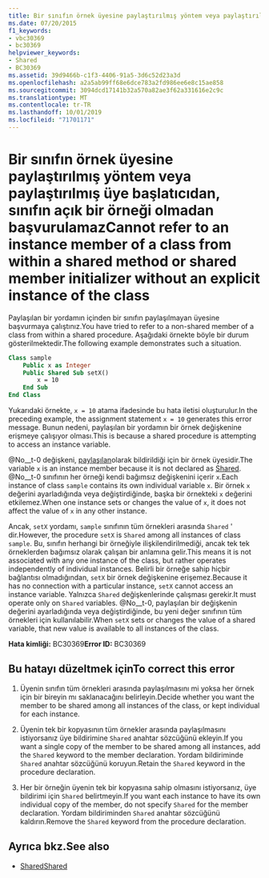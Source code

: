 ```yaml
---
title: Bir sınıfın örnek üyesine paylaştırılmış yöntem veya paylaştırılmış üye başlatıcıdan, sınıfın açık bir örneği olmadan başvurulamaz
ms.date: 07/20/2015
f1_keywords:
- vbc30369
- bc30369
helpviewer_keywords:
- Shared
- BC30369
ms.assetid: 39d9466b-c1f3-4406-91a5-3d6c52d23a3d
ms.openlocfilehash: a2a5ab99ff68e6dce783a2fd986ee6e8c15ae858
ms.sourcegitcommit: 3094dcd17141b32a570a82ae3f62a331616e2c9c
ms.translationtype: MT
ms.contentlocale: tr-TR
ms.lasthandoff: 10/01/2019
ms.locfileid: "71701171"
---
```

# <a name="cannot-refer-to-an-instance-member-of-a-class-from-within-a-shared-method-or-shared-member-initializer-without-an-explicit-instance-of-the-class"></a><span data-ttu-id="05bae-102">Bir sınıfın örnek üyesine paylaştırılmış yöntem veya paylaştırılmış üye başlatıcıdan, sınıfın açık bir örneği olmadan başvurulamaz</span><span class="sxs-lookup"><span data-stu-id="05bae-102">Cannot refer to an instance member of a class from within a shared method or shared member initializer without an explicit instance of the class</span></span>
<span data-ttu-id="05bae-103">Paylaşılan bir yordamın içinden bir sınıfın paylaşılmayan üyesine başvurmaya çalıştınız.</span><span class="sxs-lookup"><span data-stu-id="05bae-103">You have tried to refer to a non-shared member of a class from within a shared procedure.</span></span> <span data-ttu-id="05bae-104">Aşağıdaki örnekte böyle bir durum gösterilmektedir.</span><span class="sxs-lookup"><span data-stu-id="05bae-104">The following example demonstrates such a situation.</span></span>  
  
```vb  
Class sample  
    Public x as Integer  
    Public Shared Sub setX()  
        x = 10  
    End Sub  
End Class  
```  
  
 <span data-ttu-id="05bae-105">Yukarıdaki örnekte, `x = 10` atama ifadesinde bu hata iletisi oluşturulur.</span><span class="sxs-lookup"><span data-stu-id="05bae-105">In the preceding example, the assignment statement `x = 10` generates this error message.</span></span> <span data-ttu-id="05bae-106">Bunun nedeni, paylaşılan bir yordamın bir örnek değişkenine erişmeye çalışıyor olması.</span><span class="sxs-lookup"><span data-stu-id="05bae-106">This is because a shared procedure is attempting to access an instance variable.</span></span>  
  
 <span data-ttu-id="05bae-107">@No__t-0 değişkeni, [paylaşılan](../../../visual-basic/language-reference/modifiers/shared.md)olarak bildirildiği için bir örnek üyesidir.</span><span class="sxs-lookup"><span data-stu-id="05bae-107">The variable `x` is an instance member because it is not declared as [Shared](../../../visual-basic/language-reference/modifiers/shared.md).</span></span> <span data-ttu-id="05bae-108">@No__t-0 sınıfının her örneği kendi bağımsız değişkenini içerir `x`.</span><span class="sxs-lookup"><span data-stu-id="05bae-108">Each instance of class `sample` contains its own individual variable `x`.</span></span> <span data-ttu-id="05bae-109">Bir örnek `x` değerini ayarladığında veya değiştirdiğinde, başka bir örnekteki `x` değerini etkilemez.</span><span class="sxs-lookup"><span data-stu-id="05bae-109">When one instance sets or changes the value of `x`, it does not affect the value of `x` in any other instance.</span></span>  
  
 <span data-ttu-id="05bae-110">Ancak, `setX` yordamı, `sample` sınıfının tüm örnekleri arasında `Shared` ' dir.</span><span class="sxs-lookup"><span data-stu-id="05bae-110">However, the procedure `setX` is `Shared` among all instances of class `sample`.</span></span> <span data-ttu-id="05bae-111">Bu, sınıfın herhangi bir örneğiyle ilişkilendirilmediği, ancak tek tek örneklerden bağımsız olarak çalışan bir anlamına gelir.</span><span class="sxs-lookup"><span data-stu-id="05bae-111">This means it is not associated with any one instance of the class, but rather operates independently of individual instances.</span></span> <span data-ttu-id="05bae-112">Belirli bir örneğe sahip hiçbir bağlantısı olmadığından, `setX` bir örnek değişkenine erişemez.</span><span class="sxs-lookup"><span data-stu-id="05bae-112">Because it has no connection with a particular instance, `setX` cannot access an instance variable.</span></span> <span data-ttu-id="05bae-113">Yalnızca `Shared` değişkenlerinde çalışması gerekir.</span><span class="sxs-lookup"><span data-stu-id="05bae-113">It must operate only on `Shared` variables.</span></span> <span data-ttu-id="05bae-114">@No__t-0, paylaşılan bir değişkenin değerini ayarladığında veya değiştirdiğinde, bu yeni değer sınıfının tüm örnekleri için kullanılabilir.</span><span class="sxs-lookup"><span data-stu-id="05bae-114">When `setX` sets or changes the value of a shared variable, that new value is available to all instances of the class.</span></span>  
  
 <span data-ttu-id="05bae-115">**Hata kimliği:** BC30369</span><span class="sxs-lookup"><span data-stu-id="05bae-115">**Error ID:** BC30369</span></span>  
  
## <a name="to-correct-this-error"></a><span data-ttu-id="05bae-116">Bu hatayı düzeltmek için</span><span class="sxs-lookup"><span data-stu-id="05bae-116">To correct this error</span></span>  
  
1. <span data-ttu-id="05bae-117">Üyenin sınıfın tüm örnekleri arasında paylaşılmasını mi yoksa her örnek için bir bireyin mı saklanacağını belirleyin.</span><span class="sxs-lookup"><span data-stu-id="05bae-117">Decide whether you want the member to be shared among all instances of the class, or kept individual for each instance.</span></span>  
  
2. <span data-ttu-id="05bae-118">Üyenin tek bir kopyasının tüm örnekler arasında paylaşılmasını istiyorsanız üye bildirimine `Shared` anahtar sözcüğünü ekleyin.</span><span class="sxs-lookup"><span data-stu-id="05bae-118">If you want a single copy of the member to be shared among all instances, add the `Shared` keyword to the member declaration.</span></span> <span data-ttu-id="05bae-119">Yordam bildiriminde `Shared` anahtar sözcüğünü koruyun.</span><span class="sxs-lookup"><span data-stu-id="05bae-119">Retain the `Shared` keyword in the procedure declaration.</span></span>  
  
3. <span data-ttu-id="05bae-120">Her bir örneğin üyenin tek bir kopyasına sahip olmasını istiyorsanız, üye bildirimi için `Shared` belirtmeyin.</span><span class="sxs-lookup"><span data-stu-id="05bae-120">If you want each instance to have its own individual copy of the member, do not specify `Shared` for the member declaration.</span></span> <span data-ttu-id="05bae-121">Yordam bildiriminden `Shared` anahtar sözcüğünü kaldırın.</span><span class="sxs-lookup"><span data-stu-id="05bae-121">Remove the `Shared` keyword from the procedure declaration.</span></span>  
  
## <a name="see-also"></a><span data-ttu-id="05bae-122">Ayrıca bkz.</span><span class="sxs-lookup"><span data-stu-id="05bae-122">See also</span></span>

- [<span data-ttu-id="05bae-123">Shared</span><span class="sxs-lookup"><span data-stu-id="05bae-123">Shared</span></span>](../../../visual-basic/language-reference/modifiers/shared.md)
